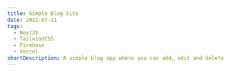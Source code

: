 ```yaml
---
title: Simple Blog Site
date: 2022-07-21
tags:
  - NextJS
  - TailwindCSS
  - Firebase
  - Vercel
shortDescription: A simple blog app where you can add, edit and delete blog posts with images.
---
```


